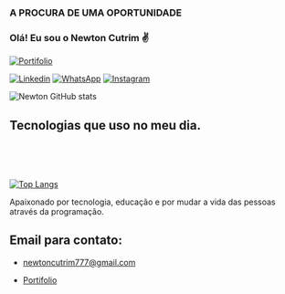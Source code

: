 ### A PROCURA DE UMA OPORTUNIDADE


### Olá! Eu sou o Newton Cutrim ✌️

[![Portifolio](https://img.shields.io/website-up-down-green-red/http/monip.org.svg)](https://)

[![Linkedin](https://img.shields.io/badge/LinkedIn-0077B5?style=for-the-badge&logo=linkedin&logoColor=white)](https://https://www.linkedin.com/in/newton-cutrim/)
[![WhatsApp](https://img.shields.io/badge/WhatsApp-25D366?style=for-the-badge&logo=whatsapp&logoColor=white)](https://wa.me/qr/5G3WTFX22RXXH1)
[![Instagram](https://img.shields.io/badge/Instagram-E4405F?style=for-the-badge&logo=instagram&logoColor=white)](https://www.instagram.com/devv_aprendiz/)

![Newton GitHub stats](https://github-readme-stats.vercel.app/api?username=projetosnewton&show_icons=true&theme=onedark)

## Tecnologias que uso no meu dia.

<div style="display: inline_block"><br/>
    <img align="center" alt="" src="https://img.shields.io/badge/PHP-777BB4?style=for-the-badge&logo=php&logoColor=white"/>
    <img align="center" alt="" src="https://img.shields.io/badge/Laravel-FF2D20?style=for-the-badge&logo=laravel&logoColor=white"/>
    <img align="center" alt="" src="https://img.shields.io/badge/JavaScript-F7DF1E?style=for-the-badge&logo=javascript&logoColor=black"/>
    <img align="center" alt="" src="https://img.shields.io/badge/React-20232A?style=for-the-badge&logo=react&logoColor=61DAFB"/>
    <img align="center" alt="" src="https://img.shields.io/badge/HTML5-E34F26?style=for-the-badge&logo=html5&logoColor=white"/>
    <img align="center" alt="" src="https://img.shields.io/badge/CSS3-1572B6?style=for-the-badge&logo=css3&logoColor=white"/>
    <img align="center" alt="" src="https://img.shields.io/badge/Bootstrap-563D7C?style=for-the-badge&logo=bootstrap&logoColor=white"/>
    <img align="center" alt="" src="https://img.shields.io/badge/MySQL-00000F?style=for-the-badge&logo=mysql&logoColor=white"/>
</div>
<br>

[![Top Langs](https://github-readme-stats.vercel.app/api/top-langs/?username=projetosnewton&layout=compact)](https://github.com/anuraghazra/github-readme-stats)

Apaixonado por tecnologia, educação e por mudar a vida das pessoas através da programação.

## Email para contato:
- [newtoncutrim777@gmail.com](https://newtoncutrim777@gmail.com/)

- [Portifolio](https://)
